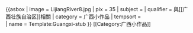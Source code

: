 {{asbox
| image     = LijiangRiver8.jpg
| pix       = 35
| subject   = 
| qualifier = 與[[广西壮族自治区]]相關
| category  = 广西小作品
| tempsort  =  
| name      = Template:Guangxi-stub
}}<noinclude>
[[Category:广西小作品]]
</noinclude>